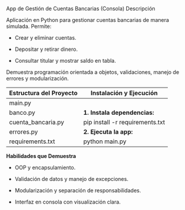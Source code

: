 App de Gestión de Cuentas Bancarias (Consola)
Descripción

Aplicación en Python para gestionar cuentas bancarias de manera simulada. Permite:

* Crear y eliminar cuentas.

* Depositar y retirar dinero.

* Consultar titular y mostrar saldo en tabla.

Demuestra programación orientada a objetos, validaciones, manejo de errores y modularización.


| **Estructura del Proyecto**        | **Instalación y Ejecución**        |
|------------------------------------|------------------------------------|
| main.py                            |                                    |
| banco.py                           | **1. Instala dependencias:**       |
| cuenta_bancaria.py                 | pip install -r requirements.txt    |
| errores.py                         | **2. Ejecuta la app:**             |
| requirements.txt                   | python main.py                     |

**Habilidades que Demuestra**

* OOP y encapsulamiento.

* Validación de datos y manejo de excepciones.

* Modularización y separación de responsabilidades.

* Interfaz en consola con visualización clara.

